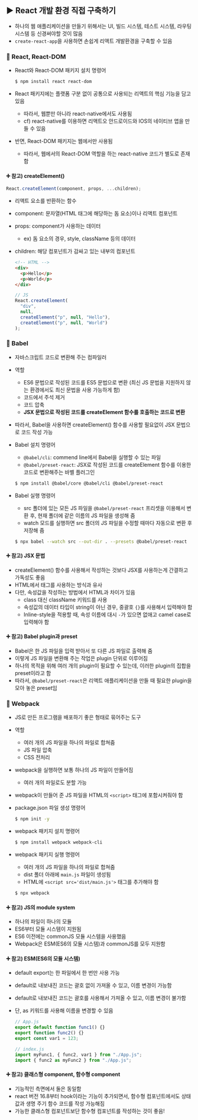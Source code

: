 ## ▶ React 개발 환경 직접 구축하기

- 하나의 웹 애플리케이션을 만들기 위해서는 UI, 빌드 시스템, 테스트 시스템, 라우팅 시스템 등 신경써야할 것이 많음
- `create-react-app`을 사용하면 손쉽게 리액트 개발환경을 구축할 수 있음

### 🔹 React, React-DOM

- React와 React-DOM 패키지 설치 명령어

  ```bash
  $ npm install react react-dom
  ```

- React 패키지에는 플랫폼 구분 없이 공통으로 사용되는 리액트의 핵심 기능을 담고 있음
  - 따라서, 웹뿐만 아니라 react-native에서도 사용됨
  - cf) react-native를 이용하면 리액트오 안드로이드와 IOS의 네이티브 앱을 만들 수 있음
- 반면, React-DOM 패키지는 웹에서만 사용됨
  - 따라서, 웹에서의 React-DOM 역할을 하는 react-native 코드가 별도로 존재함

#### ➕ 참고) createElement()

```js
React.createElement(component, props, ...children);
```

- 리액트 요소를 반환하는 함수
- component: 문자열(HTML 태그에 해당하는 돔 요소)이나 리액트 컴포넌트
- props: component가 사용하는 데이터
  - ex) 돔 요소의 경우, style, className 등의 데이터
- children: 해당 컴포넌트가 감싸고 있는 내부의 컴포넌트

  ```html
  <!-- HTML -->
  <div>
    <p>Hello</p>
    <p>World</p>
  </div>
  ```

  ```js
  // JS
  React.createElement(
    "div",
    null,
    createElement("p", null, "Hello"),
    createElement("p", null, "World")
  );
  ```

### 🔹 Babel

- 자바스크립트 코드로 변환해 주는 컴파일러
- 역할
  - ES6 문법으로 작성된 코드를 ES5 문법으로 변환 (최신 JS 문법을 지원하지 않는 환경에서도 최신 문법을 사용 가능하게 함)
  - 코드에서 주석 제거
  - 코드 압축
  - **JSX 문법으로 작성된 코드를 createElement 함수를 호출하는 코드로 변환**
- 따라서, Babel을 사용하면 createElement() 함수를 사용할 필요없이 JSX 문법으로 코드 작성 가능
- Babel 설치 명령어

  - `@babel/cli`: commend line에서 Babel을 실행할 수 있는 파일
  - `@babel/preset-react`: JSX로 작성된 코드를 createElement 함수를 이용한 코드로 변환해주는 바벨 플러그인

  ```bash
  $ npm install @babel/core @babel/cli @babel/preset-react
  ```

- Babel 실행 명령어

  - src 폴더에 있는 모든 JS 파일을 `@babel/preset-react` 프리셋을 이용해서 변환 후, 현재 폴더에 같은 이름의 JS 파일을 생성해 줌
  - watch 모드를 실행하면 src 폴더의 JS 파일을 수정할 때마다 자동으로 변환 후 저장해 줌

  ```bash
  $ npx babel --watch src --out-dir . --presets @babel/preset-react
  ```

#### ➕ 참고) JSX 문법

- createElement() 함수를 사용해서 작성하는 것보다 JSX를 사용하는게 간결하고 가독성도 좋음
- HTML에서 태그를 사용하는 방식과 유사
- 다만, 속성값을 작성하는 방법에서 HTML과 차이가 있음
  - class 대신 className 키워드를 사용
  - 속성값의 데이터 타입이 string이 아닌 경우, 중괄호 `{}`를 사용해서 입력해야 함
  - Inline-style을 적용할 때, 속성 이름에 대시 `-`가 있으면 없애고 camel case로 입력해야 함

#### ➕ 참고) Babel plugin과 preset

- Babel은 한 JS 파일을 입력 받아서 또 다른 JS 파일로 출력해 줌
- 이렇게 JS 파일을 변환해 주는 작업은 plugin 단위로 이루어짐
- 하나의 목적을 위해 여러 개의 plugin이 필요할 수 있는데, 이러한 plugin의 집합을 preset이라고 함
- 따라서, `@babel/preset-react`은 리액트 애플리케이션을 만들 때 필요한 plugin을 모아 놓은 preset임

### 🔹 Webpack

- JS로 만든 프로그램을 배포하기 좋은 형태로 묶어주는 도구
- 역할
  - 여러 개의 JS 파일을 하나의 파일로 합쳐줌
  - JS 파일 압축
  - CSS 전처리
- webpack을 실행하면 보통 하나의 JS 파일이 만들어짐
  - 여러 개의 파일로도 분할 가능
- webpack이 만들어 준 JS 파일을 HTML의 `<script>` 태그에 포함시켜줘야 함
- package.json 파일 생성 명령어

  ```bash
  $ npm init -y
  ```

- webpack 패키지 설치 명령어

  ```bash
  $ npm install webpack webpack-cli
  ```

- webpack 패키지 실행 명령어

  - 여러 개의 JS 파일을 하나의 파일로 합쳐줌
  - dist 폴더 아래에 `main.js` 파일이 생성됨
  - HTML에 `<script src='dist/main.js'>` 태그를 추가해야 함

  ```bash
  $ npx webpack
  ```

#### ➕ 참고) JS의 module system

- 하나의 파일이 하나의 모듈
- ES6부터 모듈 시스템이 지원됨
- ES6 이전에는 commonJS 모듈 시스템을 사용했음
- Webpack은 ESM(ES6의 모듈 시스템)과 commonJS를 모두 지원함

#### ➕ 참고) ESM(ES6의 모듈 시스템)

- default export는 한 파일에서 한 번만 사용 가능
- default로 내보내진 코드는 괄호 없이 가져올 수 있고, 이름 변경이 가능함
- default로 내보내진 코드는 괄호를 사용해서 가져올 수 있고, 이름 변경이 불가함
- 단, as 키워드를 사용해 이름을 변경할 수 있음

  ```js
  // App.js
  export default function func1() {}
  export function func2() {}
  export const var1 = 123;
  ```

  ```js
  // index.js
  import myFunc1, { func2, var1 } from "./App.js";
  import { func2 as myFunc2 } from "./App.js";
  ```

#### ➕ 참고) 클래스형 component, 함수형 component

- 기능적인 측면에서 둘은 동일함
- react 버전 16.8부터 hook이라는 기능이 추가되면서, 함수형 컴포넌트에서도 상태값과 생명 주기 함수 코드를 작성 가능해짐
- 가능한 클래스형 컴포넌트보단 함수형 컴포넌트를 작성하는 것이 좋음!
